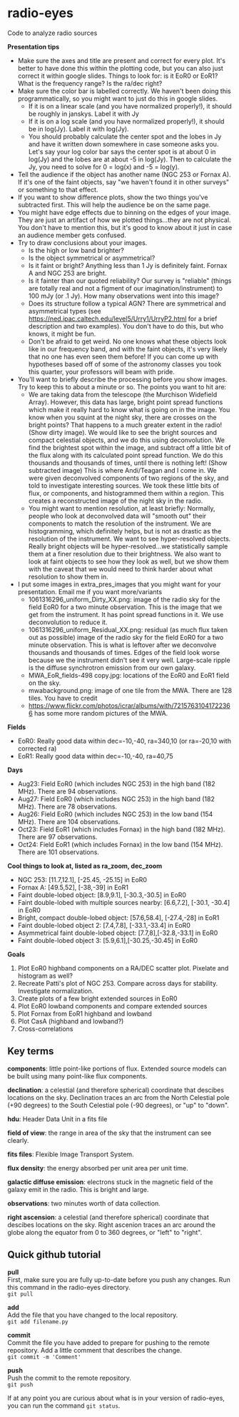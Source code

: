 # radio-eyes
Code to analyze radio sources

**Presentation tips**<br />
* Make sure the axes and title are present and correct for every plot. It's better to have done this within the plotting code, but you can also just correct it within google slides. Things to look for: is it EoR0 or EoR1? What is the frequency range? Is the ra/dec right? <br />
* Make sure the color bar is labelled correctly. We haven't been doing this programmatically, so you might want to just do this in google slides. <br />
  * If it is on a linear scale (and you have normalized properly!), it should be roughly in janskys. Label it with Jy <br />
  * If it is on a log scale (and you have normalized properly!), it should be in log(Jy). Label it with log(Jy). <br />
  * You should probably calculate the center spot and the lobes in Jy and have it written down somewhere in case someone asks you. Let's say your log color bar says the center spot is at about 0 in log(Jy) and the lobes are at about -5 in log(Jy). Then to calculate the Jy, you need to solve for 0 = log(x) and -5 = log(y). <br />
* Tell the audience if the object has another name (NGC 253 or Fornax A). If it's one of the faint objects, say "we haven't found it in other surveys" or something to that effect.<br />
* If you want to show difference plots, show the two things you've subtracted first. This will help the audience be on the same page. <br />
* You might have edge effects due to binning on the edges of your image. They are just an artifact of how we plotted things...they are not physical. You don't have to mention this, but it's good to know about it just in case an audience member gets confused. <br />
* Try to draw conclusions about your images. <br />
  * Is the high or low band brighter?<br />
  * Is the object symmetrical or asymmetrical? <br />
  * Is it faint or bright? Anything less than 1 Jy is definitely faint. Fornax A and NGC 253 are bright. <br />
  * Is it fainter than our quoted reliability? Our survey is "reliable" (things are totally real and not a figment of our imagination/instrument) to 100 mJy (or .1 Jy). How many observations went into this image?<br />
  * Does its structure follow a typical AGN? There are symmetrical and asymmetrical types (see https://ned.ipac.caltech.edu/level5/Urry1/UrryP2.html for a brief description and two examples). You don't have to do this, but who knows, it might be fun. <br />
   * Don't be afraid to get weird. No one knows what these objects look like in our frequency band, and with the faint objects, it's very likely that no one has even seen them before! If you can come up with hypotheses based off of some of the astronomy classes you took this quarter, your professors will beam with pride.
* You'll want to briefly describe the processing before you show images. Try to keep this to about a minute or so. The points you want to hit are: <br />
  * We are taking data from the telescope (the Murchison Widefield Array). However, this data has large, bright point spread functions which make it really hard to know what is going on in the image. You know when you squint at the night sky, there are crosses on the bright points? That happens to a much greater extent in the radio! (Show dirty image). We would like to see the bright sources and compact celestial objects, and we do this using deconvolution. We find the brightest spot within the image, and subtract off a little bit of the flux along with its calculated point spread function. We do this thousands and thousands of times, until there is nothing left! (Show subtracted image) This is where Andi/Teagan and I come in. We were given deconvolved components of two regions of the sky, and told to investigate interesting sources. We took these little bits of flux, or components, and histogrammed them within a region. This creates a reconstructed image of the night sky in the radio.  <br />
  * You might want to mention resolution, at least briefly: Normally, people who look at deconvolved data will "smooth out" their components to match the resolution of the instrument. We are histogramming, which definitely helps, but is not as drastic as the resolution of the instrument. We want to see hyper-resolved objects. Really bright objects will be hyper-resolved...we statistically sample them at a finer resolution due to their brightness. We also want to look at faint objects to see how they look as well, but we show them with the caveat that we would need to think harder about what resolution to show them in. <br />
* I put some images in extra_pres_images that you might want for your presentation. Email me if you want more/variants
  * 1061316296_uniform_Dirty_XX.png: image of the radio sky for the field EoR0 for a two minute observation. This is the image that we get from the instrument. It has point spread functions in it. We use deconvolution to reduce it. <br />
  * 1061316296_uniform_Residual_XX.png: residual (as much flux taken out as possible) image of the radio sky for the field EoR0 for a two minute observation. This is what is leftover after we deconvolve thousands and thousands of times. Edges of the field look worse because we the instrument didn't see it very well. Large-scale ripple is the diffuse synchrotron emission from our own galaxy. <br />
  * MWA_EoR_fields-498 copy.jpg: locations of the EoR0 and EoR1 field on the sky. <br />
  * mwabackground.png: image of one tile from the MWA. There are 128 tiles. You have to credit <br />
  * https://www.flickr.com/photos/icrar/albums/with/72157631041722366 has some more random pictures of the MWA. <br />

**Fields** <br />
* EoR0: Really good data within dec=-10,-40, ra=340,10 (or ra=-20,10 with corrected ra)
* EoR1: Really good data within dec=-10,-40, ra=40,75

**Days** <br />
* Aug23: Field EoR0 (which includes NGC 253) in the high band (182 MHz). There are 94 observations.
* Aug27: Field EoR0 (which includes NGC 253) in the high band (182 MHz). There are 78 observations.
* Aug26: Field EoR0 (which includes NGC 253) in the low band (154 MHz). There are 104 observations.
* Oct23: Field EoR1 (which includes Fornax) in the high band (182 MHz). There are 97 observations.
* Oct24: Field EoR1 (which includes Fornax) in the low band (154 MHz). There are 101 observations.

**Cool things to look at, listed as ra_zoom, dec_zoom** <br />
* NGC 253: [11.7,12.1], [-25.45, -25.15] in EoR0
* Fornax A: [49.5,52], [-38,-39] in EoR1
* Faint double-lobed object: [8.9,9.1], [-30.3,-30.5] in EoR0
* Faint double-lobed with multiple sources nearby: [6.6,7.2], [-30.1, -30.4] in EoR0
* Bright, compact double-lobed object: [57.6,58.4], [-27.4,-28] in EoR1
* Faint double-lobed object 2: [7.4,7.8], [-33.1,-33.4] in EoR0
* Asymmetrical faint double-lobed object: [7.7,8],[-32.8,-33.1] in EoR0
* Faint double-lobed object 3: [5.9,6.1],[-30.25,-30.45] in EoR0

**Goals** <br />
1. Plot EoR0 highband components on a RA/DEC scatter plot. Pixelate and histogram as well? <br />
2. Recreate Patti's plot of NGC 253. Compare across days for stability. Investigate normalization. <br />
3. Create plots of a few bright extended sources in EoR0 <br />
4. Plot EoR0 lowband components and compare extended sources <br />
5. Plot Fornax from EoR1 highband and lowband <br />
6. Plot CasA (highband and lowband?) <br />
7. Cross-correlations <br />

## Key terms

**components**: little point-like portions of flux. Extended source models can be built using many point-like flux components. <br />

**declination**: a celestial (and therefore spherical) coordinate that descibes locations on the sky. Declination traces an arc from the North Celestial pole (+90 degrees) to the South Celestial pole (-90 degrees), or "up" to "down".<br />

**hdu**: Header Data Unit in a fits file <br />

**field of view**: the range in area of the sky that the instrument can see clearly. <br />

**fits files**: Flexible Image Transport System. <br />

**flux density**: the energy absorbed per unit area per unit time. <br />

**galactic diffuse emission**: electrons stuck in the magnetic field of the galaxy emit in the radio. This is bright and large. <br />

**observations**: two minutes worth of data collection. <br />

**right ascension**: a celestial (and therefore spherical) coordinate that descibes locations on the sky. Right ascenion traces an arc around the globe along the equator from 0 to 360 degrees, or "left" to "right".<br />

## Quick github tutorial

**pull** <br />
First, make sure you are fully up-to-date before you push any changes. Run this command in the radio-eyes directory. <br />
`git pull` <br />

**add** <br />
Add the file that you have changed to the local repository. <br />
`git add filename.py` <br />

**commit** <br />
Commit the file you have added to prepare for pushing to the remote repository. Add a little comment that describes the change. <br />
`git commit -m 'Comment'` <br />

**push** <br />
Push the commit to the remote repository. <br />
`git push` <br />

If at any point you are curious about what is in your version of radio-eyes, you can run the command `git status`.
